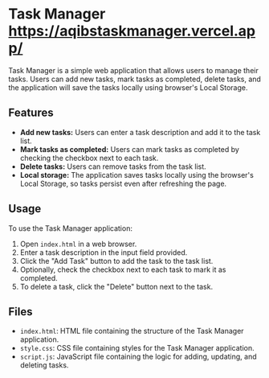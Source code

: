 # Task Manager  https://aqibstaskmanager.vercel.app/

Task Manager is a simple web application that allows users to manage their tasks. Users can add new tasks, mark tasks as completed, delete tasks, and the application will save the tasks locally using browser's Local Storage.

## Features

- **Add new tasks:** Users can enter a task description and add it to the task list.
- **Mark tasks as completed:** Users can mark tasks as completed by checking the checkbox next to each task.
- **Delete tasks:** Users can remove tasks from the task list.
- **Local storage:** The application saves tasks locally using the browser's Local Storage, so tasks persist even after refreshing the page.

## Usage

To use the Task Manager application:

1. Open `index.html` in a web browser.
2. Enter a task description in the input field provided.
3. Click the "Add Task" button to add the task to the task list.
4. Optionally, check the checkbox next to each task to mark it as completed.
5. To delete a task, click the "Delete" button next to the task.

## Files

- `index.html`: HTML file containing the structure of the Task Manager application.
- `style.css`: CSS file containing styles for the Task Manager application.
- `script.js`: JavaScript file containing the logic for adding, updating, and deleting tasks.
